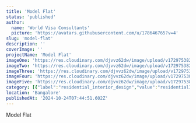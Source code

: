 ```yaml
---
title: 'Model Flat'
status: 'published'
author:
  name: 'World Visa Consultants'
  picture: 'https://avatars.githubusercontent.com/u/178646765?v=4'
slug: 'model-flat'
description: ''
coverImage: ''
projectName: 'Model Flat'
imageOne: 'https://res.cloudinary.com/djvvz62dw/image/upload/v1729753820/greywall/projects/Model%20Flat/model-1_mkioeo.webp'
imageTwo: 'https://res.cloudinary.com/djvvz62dw/image/upload/v1729753821/greywall/projects/Model%20Flat/model-10_zfd9qu.webp'
imageThree: 'https://res.cloudinary.com/djvvz62dw/image/upload/v1729753822/greywall/projects/Model%20Flat/model-3_vpwgn2.webp'
imageFour: 'https://res.cloudinary.com/djvvz62dw/image/upload/v1729753822/greywall/projects/Model%20Flat/model-5_unwq2d.webp'
imageFive: 'https://res.cloudinary.com/djvvz62dw/image/upload/v1729753822/greywall/projects/Model%20Flat/model-9_rpvaoy.webp'
category: [{"label":"residential_interior_design","value":"residentialInteriorDesign"}]
location: 'Bangalore'
publishedAt: '2024-10-24T07:44:51.602Z'
---
```


Model Flat